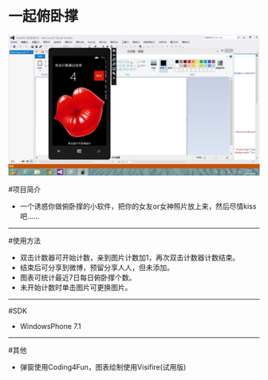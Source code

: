 一起俯卧撑
=================

![Image text](http://github.com/MSstudent/-Project-Health/raw/master/sample.jpg)

#项目简介

* 一个诱惑你做俯卧撑的小软件，把你的女友or女神照片放上来，然后尽情kiss吧……

---

#使用方法

* 双击计数器可开始计数，亲到图片计数加1，再次双击计数器计数结束。
* 结束后可分享到微博，预留分享人人，但未添加。
* 图表可统计最近7日每日俯卧撑个数。
* 未开始计数时单击图片可更换图片。

---

#SDK

* WindowsPhone 7.1

---

#其他

* 弹窗使用Coding4Fun，图表绘制使用Visifire(试用版)
